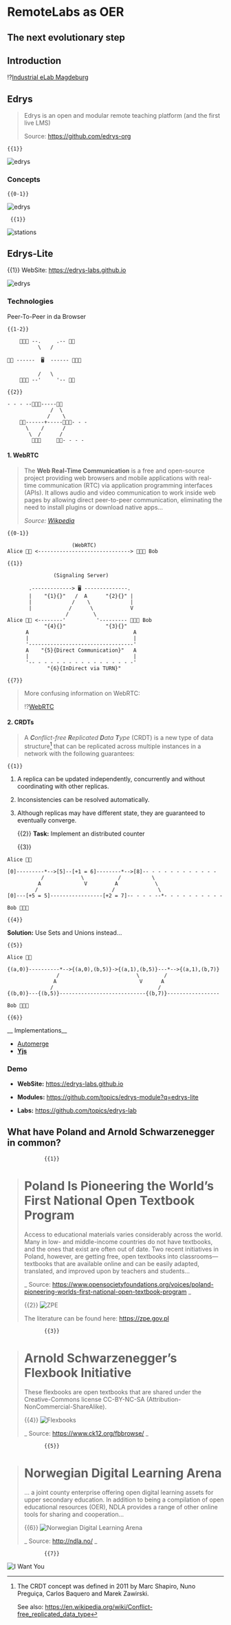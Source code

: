 <!--
author:   Andre Dietrich; Sebastian Zug

email:    LiaScript@web.de

version:  0.0.1

language: en

narrator: US English Female

comment:  Try to write a short comment about
          your course, multiline is also okay.

-->

# RemoteLabs as OER

The next evolutionary step
---------------------------

## Introduction

!?[Industrial eLab Magdeburg](https://www.youtube.com/watch?v=bICfKRyKTwE)

## Edrys

> Edrys is an open and modular remote teaching platform (and the first live LMS)
>
> Source: https://github.com/edrys-org

    {{1}}
![edrys](https://raw.githubusercontent.com/edrys-org/edrys/main/docs/index/screen-settings.png)

### Concepts

    {{0-1}}
![edrys](https://raw.githubusercontent.com/edrys-org/edrys/main/docs/stations/structure.png)

     {{1}}
![stations](https://raw.githubusercontent.com/edrys-org/edrys/main/docs/stations/arduino-lab.png)

## Edrys-Lite

{{1}} WebSite: https://edrys-labs.github.io

![edrys](https://raw.githubusercontent.com/edrys-labs/edrys-Lite/main/img/overview.png)

### Technologies

Peer-To-Peer in da Browser

    {{1-2}}
``` ascii    __Fig:__ Classic Client & Server Applications
    👨🏾‍💻 --.     .-- 👩‍💻
          \   /

👩‍💻 ------  🖥️  ------ 👨🏾‍💻

          /   \
    👨🏾‍💻 --'     '-- 👩‍💻
```

    {{2}}
``` ascii    __Fig:__ Peer^2^Peer- or Mesh-Networks
- - - --👨🏾‍💻-----👩‍💻
              /  \
             /    \
    👩‍💻------+-----👨🏾‍💻- - -
      \    /      /
       \  /      /
        👨🏾‍💻     👩‍💻- - - -
```

#### 1. WebRTC

> The __Web Real-Time Communication__ is a free and open-source project providing web browsers and mobile applications with real-time communication (RTC) via application programming interfaces (APIs).
> It allows audio and video communication to work inside web pages by allowing direct peer-to-peer communication, eliminating the need to install plugins or download native apps...
>
> _Source: [Wikpedia](https://en.wikipedia.org/wiki/WebRTC)_

    {{0-1}}
``` ascii
                     (WebRTC)
Alice 👩‍💻 <------------------------------> 👨🏾‍💻 Bob
```

    {{1}}
``` ascii
               (Signaling Server)

       .-------------> 🖥️ --------------.
       |    "{1}{}"   /  A      "{2}{}" |
       |             /    \             |
       |            /      \            V
                   /        \
Alice 👩‍💻 <--------'          '--------- 👨🏾‍💻 Bob
            "{4}{}"             "{3}{}"
      A                                  A
      |                                  |
      '----------------------------------'
      A    "{5}{Direct Communication}"   A
      |                                  |
      '-- - - - - - - - - - - - - - - - -'
             "{6}{InDirect via TURN}"
```

    {{7}}
> More confusing information on WebRTC:
>
> !?[WebRTC](https://www.youtube.com/watch?v=7cbD-hFkzY0&autoplay=1&start=412)


#### 2. CRDTs

> A _**C**onflict-free **R**eplicated **D**ata **T**ype_ (CRDT) is a new type of data structure[^1] that can be replicated across multiple instances in a network with the following guarantees:

    {{1}}
1. A replica can be updated independently, concurrently and without coordinating with other replicas.
2. Inconsistencies can be resolved automatically.
3. Although replicas may have different state, they are guaranteed to eventually converge.

    {{2}}
__Task:__ Implement an distributed counter

    {{3}}
``` ascii
Alice 👩‍💻

[0]---------*-->[5]--[+1 = 6]--------*-->[8]-- - - - - - - - - - - - 
           /            \           /          \
          A              V         A            \
         /                        /              \
[0]---[+5 = 5]-----------------[+2 = 7]-- - - - --*- - - - - - - - - -

Bob 👨🏾‍💻
```

    {{4}}
__Solution:__ Use Sets and Unions instead... 

    {{5}}
``` ascii
Alice 👩‍💻

{(a,0)}----------*-->{(a,0),(b,5)}->{(a,1),(b,5)}---*-->{(a,1),(b,7)}
                /                         \        /   
               A                           V      A   
              /                                  /
{(b,0)}---{(b,5)}----------------------------{(b,7)}-----------------

Bob 👨🏾‍💻
```

    {{6}}
<section>

__ Implementations__

- [Automerge](https://automerge.org)
- [__Yjs__](https://docs.yjs.dev)

</section>


[^1]: The CRDT concept was defined in 2011 by Marc Shapiro, Nuno Preguiça, Carlos Baquero and Marek Zawirski.

      See also: https://en.wikipedia.org/wiki/Conflict-free_replicated_data_type

### Demo

- __WebSite:__ https://edrys-labs.github.io

- __Modules:__ https://github.com/topics/edrys-module?q=edrys-lite

- __Labs:__ https://github.com/topics/edrys-lab


## What have Poland and Arnold Schwarzenegger in common?

                {{1}}
<!-- style="border: 1px solid black" -->
> # Poland Is Pioneering the World’s First National Open Textbook Program
>
> Access to educational materials varies considerably across the world. Many in low- and middle-income countries do not have textbooks, and the ones that exist are often out of date. Two recent initiatives in Poland, however, are getting free, open textbooks into classrooms—textbooks that are available online and can be easily adapted, translated, and improved upon by teachers and students...
>
> _ Source: https://www.opensocietyfoundations.org/voices/poland-pioneering-worlds-first-national-open-textbook-program _
>
> {{2}} ![ZPE](media/zpe-screenshot.png)
>
> The literature can be found here: https://zpe.gov.pl

                {{3}}
<!-- style="border: 1px solid black" -->
> # Arnold Schwarzenegger’s Flexbook Initiative
>
> These flexbooks are open textbooks that are shared under the Creative-Commons license CC-BY-NC-SA (Attribution-NonCommercial-ShareAlike).
>
> {{4}} ![Flexbooks](media/flexbooks-screenshot.png)
>
> _ Source: https://www.ck12.org/fbbrowse/ _


                {{5}}
<!-- style="border: 1px solid black" -->
> # Norwegian Digital Learning Arena
>
> ... a joint county enterprise offering open digital learning assets for upper secondary education. In addition to being a compilation of open educational resources (OER), NDLA provides a range of other online tools for sharing and cooperation...
>
> {{6}} ![Norwegian Digital Learning Arena](media/ndla-screenshot.png)
>
> _ Source: http://ndla.no/ _

                {{7}}
![I Want You](media/i-want-you.jpg)